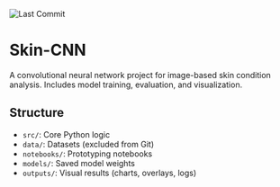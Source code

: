 ![Last Commit](https://img.shields.io/github/last-commit/BrownTD/skin-cnn)
# Skin-CNN
A convolutional neural network project for image-based skin condition analysis. Includes model training, evaluation, and visualization.

## Structure
- `src/`: Core Python logic
- `data/`: Datasets (excluded from Git)
- `notebooks/`: Prototyping notebooks
- `models/`: Saved model weights
- `outputs/`: Visual results (charts, overlays, logs)
